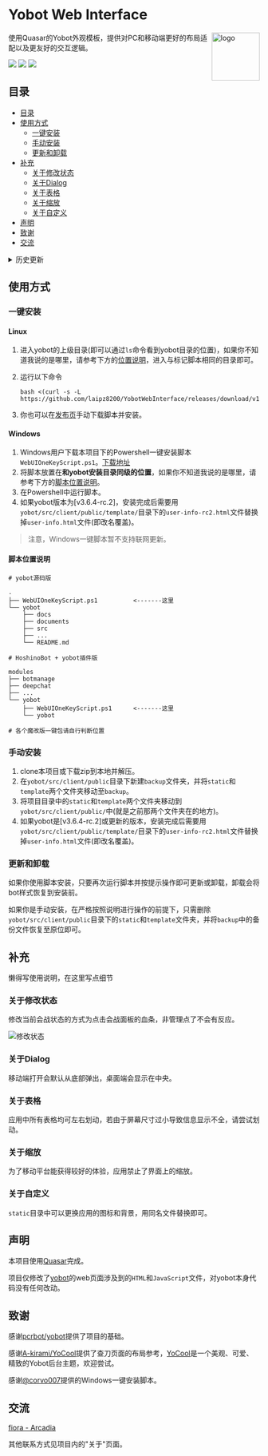 # Yobot Web Interface

<img align="right" src="https://cdn.quasar.dev/app-icons/favicon-96x96.png" alt="logo" width="96px" />

使用Quasar的Yobot外观模板，提供对PC和移动端更好的布局适配以及更友好的交互逻辑。

<img src="https://img.shields.io/badge/Quasar_version-v1.13.1-lightgreen"/> <img src="https://img.shields.io/badge/Yobot_version-3.6.4-lightgrey" /> <img src="https://img.shields.io/badge/built_by---LAN---9cf"/>

## 目录

- [目录](#目录)
- [使用方式](#使用方式)
  - [一键安装](#一键安装)
  - [手动安装](#手动安装)
  - [更新和卸载](#更新和卸载)
- [补充](#补充)
  - [关于修改状态](#关于修改状态)
  - [关于Dialog](#关于dialog)
  - [关于表格](#关于表格)
  - [关于缩放](#关于缩放)
  - [关于自定义](#关于自定义)
- [声明](#声明)
- [致谢](#致谢)
- [交流](#交流)

<details>
<summary>历史更新</summary>

2020/10/31

- 追加了`均值偏差`的统计入口。
- 所有统计页面修改为在新选项卡打开。
- 因为版本更替，修改了安装脚本中的说明文字。
- `说明`页信息更新。
    
2020/8/27

- 对`查刀`和`记录`页面的表格进行优化，具体改变如下：
  - 移动端`查刀`表格新增显示成员当日总伤害。![mobile_damage](https://ihs.arcadia.cool/laipz8200/H86Y0V.png?x-oss-process=style/zip)
  - 桌面端`查刀`表格新增`第一刀`、`第二刀`、`第三刀`、`造成伤害`四列，其中尾刀和补时刀伤害算为一刀，可在详情部分分别查看。![desktop_progress](https://ihs.arcadia.cool/laipz8200/eF670A.png?x-oss-process=style/zip)
  - 桌面端`记录`表格新增`第一刀`、`第二刀`、`第三刀`。![desktop_user](https://ihs.arcadia.cool/laipz8200/l5Fz5C.png?x-oss-process=style/zip)
  - 以上所有新增列均支持排序。

> 使用Linux一键脚本安装的用户可以直接使用脚本的`更新`功能进行更新。

2020/8/26

- 添加对yobot\[v3.6.4-rc.2\]版本的支持
- 添加了Linux一键安装脚本

![linux_script](https://ihs.arcadia.cool/laipz8200/JwbWar.png?x-oss-process=style/zip)

2020/8/25

- 添加Windows一键安装脚本

2020/8/21

- 更新了公会管理和成员管理页面

![group-manager](https://ihs.arcadia.cool/laipz8200/dWulAj.png?x-oss-process=style/zip)

- 更新了对linux用户更加友好的安装脚本

![shell](https://ihs.arcadia.cool/laipz8200/Screen%20Shot%202020-08-21%20at%2011.28.57%20PM.png?x-oss-process=style/zip)
</details>

## 使用方式

### 一键安装

#### Linux

1. 进入yobot的上级目录(即可以通过`ls`命令看到yobot目录的位置)，如果你不知道我说的是哪里，请参考下方的[位置说明](#脚本位置说明)，进入与标记脚本相同的目录即可。
2. 运行以下命令

    ```shell
    bash <(curl -s -L https://github.com/laipz8200/YobotWebInterface/releases/download/v1.0/WebUIOneKeyScript.sh)
    ```

3. 你也可以在[发布页](https://github.com/laipz8200/YobotWebInterface/releases)手动下载脚本并安装。

#### Windows

1. Windows用户下载本项目下的Powershell一键安装脚本`WebUIOneKeyScript.ps1`。[下载地址](https://github.com/laipz8200/YobotWebInterface/releases)
2. 将脚本放置在**和yobot安装目录同级的位置**，如果你不知道我说的是哪里，请参考下方的[脚本位置说明](#脚本位置说明)。
3. 在Powershell中运行脚本。
4. 如果yobot版本为[v3.6.4-rc.2]，安装完成后需要用`yobot/src/client/public/template/`目录下的`user-info-rc2.html`文件替换掉`user-info.html`文件(即改名覆盖)。

> 注意，Windows一键脚本暂不支持联网更新。

#### 脚本位置说明

```shell
# yobot源码版

.
├── WebUIOneKeyScript.ps1          <-------这里
└── yobot
    ├── docs
    ├── documents
    ├── src
    ├── ...
    └── README.md

# HoshinoBot + yobot插件版

modules
├── botmanage
├── deepchat
├── ...
└── yobot
    ├── WebUIOneKeyScript.ps1      <-------这里
    └── yobot

# 各个魔改版一键包请自行判断位置

```

### 手动安装

1. clone本项目或下载zip到本地并解压。
2. 在`yobot/src/client/public`目录下新建`backup`文件夹，并将`static`和`template`两个文件夹移动至`backup`。
3. 将项目目录中的`static`和`template`两个文件夹移动到`yobot/src/client/public/`中(就是之前那两个文件夹在的地方)。
4. 如果yobot是[v3.6.4-rc.2]或更新的版本，安装完成后需要用`yobot/src/client/public/template/`目录下的`user-info-rc2.html`文件替换掉`user-info.html`文件(即改名覆盖)。

### 更新和卸载

如果你使用脚本安装，只要再次运行脚本并按提示操作即可更新或卸载，卸载会将bot样式恢复到安装前。

如果你是手动安装，在严格按照说明进行操作的前提下，只需删除`yobot/src/client/public`目录下的`static`和`template`文件夹，并将`backup`中的备份文件恢复至原位即可。

## 补充

懒得写使用说明，在这里写点细节

### 关于修改状态

修改当前会战状态的方式为点击会战面板的血条，非管理点了不会有反应。

![修改状态](https://ihs.arcadia.cool/laipz8200/Screen%20Shot%202020-08-16%20at%206.08.55%20PM.png?x-oss-process=style/zip)

### 关于Dialog

移动端打开会默认从底部弹出，桌面端会显示在中央。

### 关于表格

应用中所有表格均可左右划动，若由于屏幕尺寸过小导致信息显示不全，请尝试划动。

### 关于缩放

为了移动平台能获得较好的体验，应用禁止了界面上的缩放。

### 关于自定义

`static`目录中可以更换应用的图标和背景，用同名文件替换即可。

## 声明

本项目使用[Quasar](https://quasar.dev/)完成。

项目仅修改了[yobot](https://yobot.win/)的web页面涉及到的`HTML`和`JavaScript`文件，对yobot本身代码没有任何改动。

## 致谢

感谢[pcrbot/yobot](https://github.com/pcrbot/yobot)提供了项目的基础。

感谢[A-kirami/YoCool](https://github.com/A-kirami/YoCool)提供了查刀页面的布局参考，[YoCool](https://github.com/A-kirami/YoCool)是一个美观、可爱、精致的Yobot后台主题，欢迎尝试。

感谢[@corvo007](https://github.com/corvo007)提供的Windows一键安装脚本。

## 交流

[fiora - Arcadia](https://fiora.arcadia.cool/)

其他联系方式见项目内的"关于"页面。
